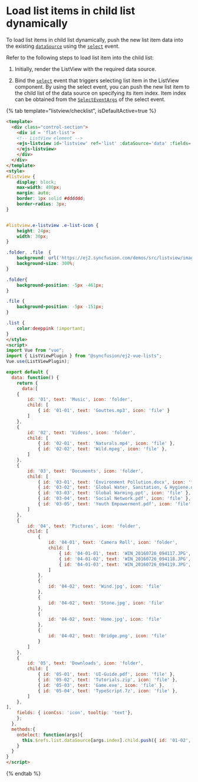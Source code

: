# Load list items in child list dynamically

To load list items in child list dynamically, push the new list item data into the existing [`dataSource`](https://ej2.syncfusion.com/vue/documentation/api/list-view/#datasource) using the [`select`](https://ej2.syncfusion.com/vue/documentation/api/list-view/#select) event.

Refer to the following steps to load list item into the child list:

1. Initially, render the ListView with the required data source.

2. Bind the [`select`](https://ej2.syncfusion.com/vue/documentation/api/list-view/#select) event that triggers selecting list item in the ListView component. By using the select event, you can push the new list item to the child list of the data source on specifying its item index. Item index can be obtained from the [`SelectEventArgs`](https://ej2.syncfusion.com/vue/documentation/api/list-view/selectEventArgs/) of the select event.

{% tab template="listview/checklist", isDefaultActive=true %}

```html
<template>
  <div class="control-section">
    <div id = 'flat-list'>
    <!-- ListView element -->
    <ejs-listview id='listview' ref='list' :dataSource='data' :fields='fields' headerTitle='Folders' showHeader='true' showIcon='true' :select='onSelect'>
    </ejs-listview>
    </div>
  </div>
</template>
<style>
#listview {
    display: block;
    max-width: 400px;
    margin: auto;
    border: 1px solid #dddddd;
    border-radius: 3px;
}


#listview.e-listview .e-list-icon {
    height: 24px;
    width: 30px;
}

.folder, .file  {
    background: url('https://ej2.syncfusion.com/demos/src/listview/images/file_icons.png') no-repeat;
    background-size: 300%;
}

.folder{
    background-position: -5px -461px;
}

.file {
    background-position: -5px -151px;
}

.list {
    color:deeppink !important;
}
</style>
<script>
import Vue from "vue";
import { ListViewPlugin } from "@syncfusion/ej2-vue-lists";
Vue.use(ListViewPlugin);

export default {
  data: function() {
    return {
      data:[
    {
        id: '01', text: 'Music', icon: 'folder',
        child: [
            { id: '01-01', text: 'Gouttes.mp3', icon: 'file' }
        ]
    },
    {
        id: '02', text: 'Videos', icon: 'folder',
        child: [
            { id: '02-01', text: 'Naturals.mp4', icon: 'file' },
            { id: '02-02', text: 'Wild.mpeg', icon: 'file' },
        ]
    },
    {
        id: '03', text: 'Documents', icon: 'folder',
        child: [
            { id: '03-01', text: 'Environment Pollution.docx', icon: 'file' },
            { id: '03-02', text: 'Global Water, Sanitation, & Hygiene.docx', icon: 'file' },
            { id: '03-03', text: 'Global Warming.ppt', icon: 'file' },
            { id: '03-04', text: 'Social Network.pdf', icon: 'file' },
            { id: '03-05', text: 'Youth Empowerment.pdf', icon: 'file' },
        ]
    },
    {
        id: '04', text: 'Pictures', icon: 'folder',
        child: [
            {
                id: '04-01', text: 'Camera Roll', icon: 'folder',
                child: [
                    { id: '04-01-01', text: 'WIN_20160726_094117.JPG', icon: 'file' },
                    { id: '04-01-02', text: 'WIN_20160726_094118.JPG', icon: 'file' },
                    { id: '04-01-03', text: 'WIN_20160726_094119.JPG', icon: 'file' }
                ]
            },
            {
                id: '04-02', text: 'Wind.jpg', icon: 'file'
            },
            {
                id: '04-02', text: 'Stone.jpg', icon: 'file'
            },
            {
                id: '04-02', text: 'Home.jpg', icon: 'file'
            },
            {
                id: '04-02', text: 'Bridge.png', icon: 'file'
            }
        ]
    },
    {
        id: '05', text: 'Downloads', icon: 'folder',
        child: [
            { id: '05-01', text: 'UI-Guide.pdf', icon: 'file' },
            { id: '05-02', text: 'Tutorials.zip', icon: 'file' },
            { id: '05-03', text: 'Game.exe', icon: 'file' },
            { id: '05-04', text: 'TypeScript.7z', icon: 'file' },
        ]
    },
],
    fields: { iconCss: 'icon', tooltip: 'text'},
    };
  },
  methods:{
    onSelect: function(args){
      this.$refs.list.dataSource[args.index].child.push({ id: '01-02', text: 'Newly Added File', icon: 'file', htmlAttributes: { role: 'li', class: 'list' } });
    }
  }
}
</script>
```

{% endtab %}

